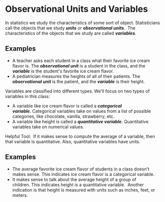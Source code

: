 # Observational Units and Variables

In statistics we study the characteristics of some sort of object. Statisticians call the objects that we study ***units*** or ***observational units***.  The characteristics of the objects that we study are called ***variables***.

## Examples 
- A teacher asks each student in a class what their favorite ice cream flavor is. The ***observational unit*** is a student in the class, and the ***variable*** is the student's favorite ice cream flavor.
- A pediatrician measures the heights of all of their patients. The ***observational unit*** is the patient, and the ***variable*** is their height.

Variables are classified into different types. We'll focus on two types of variables in this class:  
- A variable like ice cream flavor is called a ***categorical variable***. Categorical variables take on values from a list of possible categories, like chocolate, vanilla, strawberry, etc.  
- A variable like height is called a ***quantitative variable***. Quantitative variables take on numerical values.

Helpful Tool:  If it makes sense to compute the average of a variable, then that variable is quantitative. Also, quantitative variables have units.

## Examples
- The average favorite ice cream flavor of students in a class doesn't makes sense. This indicates ice cream flavor is a categorical variable. 
- It makes sense to talk about the average height of a group of children. This indicates height is a quantitative variable.  Another indication is that height is measured with units such as inches, feet, or meters.
